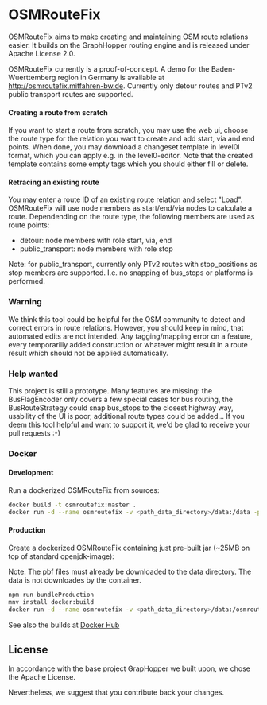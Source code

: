 # OSMRouteFix

OSMRouteFix aims to make creating and maintaining OSM route relations easier.
It builds on the GraphHopper routing engine and is released under Apache License 2.0.

OSMRouteFix currently is a proof-of-concept. A demo for the Baden-Wuerttemberg region in Germany
is available at http://osmroutefix.mitfahren-bw.de. Currently only detour routes and PTv2 
public transport routes are supported.

#### Creating a route from scratch
If you want to start a route from scratch, you may use the web ui, choose the route type for the relation
you want to create and add start, via and end points. When done, you may download a changeset template
in level0l format, which you can apply e.g. in the level0-editor. Note that the created template contains
some empty tags which you should either fill or delete.

#### Retracing an existing route
You may enter a route ID of an existing route relation and select "Load". OSMRouteFix will use node members as start/end/via nodes to calculate a route. Dependending on the route type, the following members are used as route points:

* detour: node members with role start, via, end
* public_transport: node members with role stop 

Note: for public_transport, currently only PTv2 routes with stop_positions as stop members are supported. I.e. no snapping of bus_stops or platforms is performed.

### Warning
We think this tool could be helpful for the OSM community to detect and correct errors in route relations. However, you should keep in mind, that automated edits are not intended. Any tagging/mapping error on a feature, every temporarilly added construction or whatever might result in a route result which should not be applied automatically.

### Help wanted
This project is still a prototype. Many features are missing: the BusFlagEncoder only covers a few special cases for bus routing, the BusRouteStrategy could snap bus_stops to the closest highway way, usability of the UI is poor, additional route types could be added... If you deem this tool helpful and want to support it, we'd be glad to receive your pull requests :-) 

### Docker
#### Development
Run a dockerized OSMRouteFix from sources:

```bash
docker build -t osmroutefix:master .
docker run -d --name osmroutefix -v <path_data_directory>/data:/data -p 8989:8989 osmroutefix:master
```

#### Production
Create a dockerized OSMRouteFix containing just pre-built jar (~25MB on top of standard openjdk-image):

Note: The pbf files must already be downloaded to the data directory. The data is not downloades by the container.

```bash
npm run bundleProduction
mnv install docker:build
docker run -d --name osmroutefix -v <path_data_directory>/data:/osmroutefix/data -p 8989:8989 osmroutefix:latest
```

See also the builds at [Docker Hub](https://hub.docker.com/r/mfdz/osmroutefix)


## License
In accordance with the base project GrapHopper we built upon, we chose the Apache License.

Nevertheless, we suggest that you contribute back your changes.
